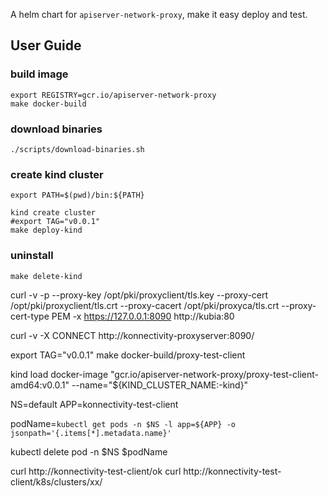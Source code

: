 
A helm chart for `apiserver-network-proxy`, make it easy deploy and test.

## User Guide


### build image

```
export REGISTRY=gcr.io/apiserver-network-proxy
make docker-build
```

### download binaries

```
./scripts/download-binaries.sh
```

### create kind cluster

```shell
export PATH=$(pwd)/bin:${PATH}

kind create cluster
#export TAG="v0.0.1"
make deploy-kind
```

### uninstall

```shell
make delete-kind
```



curl -v -p --proxy-key /opt/pki/proxyclient/tls.key --proxy-cert /opt/pki/proxyclient/tls.crt --proxy-cacert /opt/pki/proxyca/tls.crt --proxy-cert-type PEM -x https://127.0.0.1:8090  http://kubia:80





curl  -v -X CONNECT http://konnectivity-proxyserver:8090/


export TAG="v0.0.1"
make docker-build/proxy-test-client

kind load docker-image "gcr.io/apiserver-network-proxy/proxy-test-client-amd64:v0.0.1" --name="${KIND_CLUSTER_NAME:-kind}"




NS=default
APP=konnectivity-test-client

podName=`kubectl get pods -n $NS -l app=${APP} -o jsonpath='{.items[*].metadata.name}'`

kubectl delete pod -n $NS $podName




curl http://konnectivity-test-client/ok
curl http://konnectivity-test-client/k8s/clusters/xx/

